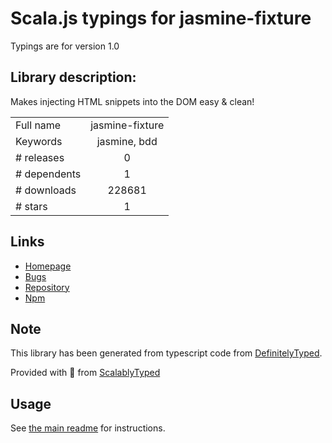 
# Scala.js typings for jasmine-fixture

Typings are for version 1.0

## Library description:
Makes injecting HTML snippets into the DOM easy & clean!

|                    |                 |
| ------------------ | :-------------: |
| Full name          | jasmine-fixture |
| Keywords           | jasmine, bdd |
| # releases         | 0 |
| # dependents       | 1 |
| # downloads        | 228681 |
| # stars            | 1 |

## Links
- [Homepage](https://github.com/searls/jasmine-fixture)
- [Bugs](https://github.com/searls/jasmine-fixture/issues)
- [Repository](https://github.com/searls/jasmine-fixture)
- [Npm](https://www.npmjs.com/package/jasmine-fixture)
    


## Note
This library has been generated from typescript code from [DefinitelyTyped](https://definitelytyped.org).

Provided with :purple_heart: from [ScalablyTyped](https://github.com/oyvindberg/ScalablyTyped)

## Usage
See [the main readme](../../readme.md) for instructions.


